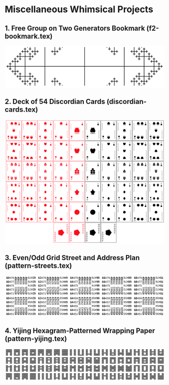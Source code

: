 # Miscellaneous Whimsical Projects

## 1. Free Group on Two Generators Bookmark (f2-bookmark.tex)
![f2-bookmark](f2-bookmark.png)

## 2. Deck of 54 Discordian Cards (discordian-cards.tex)
![discordian-cards](discordian-cards.png)

## 3. Even/Odd Grid Street and Address Plan (pattern-streets.tex)
![pattern-streets.png](pattern-streets.png)

## 4. Yijing Hexagram-Patterned Wrapping Paper (pattern-yijing.tex)
![pattern-yijing.png](pattern-yijing.png)